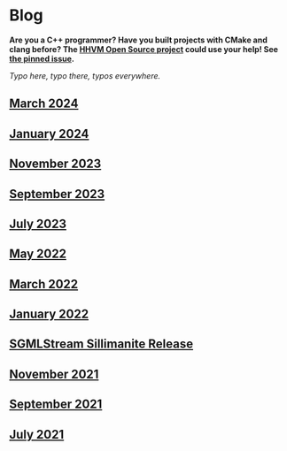 # Blog

**Are you a C++ programmer? Have you built projects with CMake and clang before? The [HHVM Open Source project](https://github.com/facebook/hhvm) could use your help! See [the pinned issue](https://github.com/hershel-theodore-layton/hershel-theodore-layton/issues/2).**

_Typo here, typo there, typos everywhere._

## [March 2024](https://github.com/hershel-theodore-layton/hershel-theodore-layton/blob/master/2024-03.md)
## [January 2024](https://github.com/hershel-theodore-layton/hershel-theodore-layton/blob/master/2024-01.md)
## [November 2023](https://github.com/hershel-theodore-layton/hershel-theodore-layton/blob/master/2023-11.md)
## [September 2023](https://github.com/hershel-theodore-layton/hershel-theodore-layton/blob/master/2023-09.md)
## [July 2023](https://github.com/hershel-theodore-layton/hershel-theodore-layton/blob/master/2023-07.md)
## [May 2022](https://github.com/hershel-theodore-layton/hershel-theodore-layton/blob/master/2022-05.md)
## [March 2022](https://github.com/hershel-theodore-layton/hershel-theodore-layton/blob/master/2022-03.md)
## [January 2022](https://github.com/hershel-theodore-layton/hershel-theodore-layton/blob/master/2022-01.md)
## [SGMLStream Sillimanite Release](https://github.com/hershel-theodore-layton/hershel-theodore-layton/blob/master/2022-release-announcement-sgml-stream-sillimanite.md)
## [November 2021](https://github.com/hershel-theodore-layton/hershel-theodore-layton/blob/master/2021-11.md)
## [September 2021](https://github.com/hershel-theodore-layton/hershel-theodore-layton/blob/master/2021-09.md)
## [July 2021](https://github.com/hershel-theodore-layton/hershel-theodore-layton/blob/master/2021-07.md)
